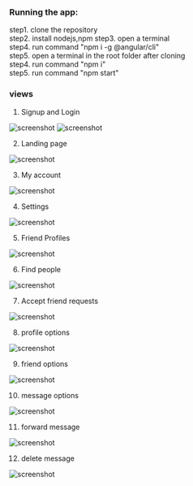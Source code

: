 ### Running the app:
step1. clone the repository  
step2. install nodejs,npm
step3. open a terminal  
step4. run command "npm i -g @angular/cli"  
step5. open a terminal in the root folder after cloning  
step4. run command "npm i"  
step5. run command "npm start"

### views
1. Signup and Login  

![screenshot](https://github.com/Aditya-Dawadikar/MeeChat-client/blob/master/views/signup.png)
![screenshot](https://github.com/Aditya-Dawadikar/MeeChat-client/blob/master/views/login.png)


2. Landing page  

![screenshot](https://github.com/Aditya-Dawadikar/MeeChat-client/blob/master/views/chat%20page.png)


3. My account  

![screenshot](https://github.com/Aditya-Dawadikar/MeeChat-client/blob/master/views/my%20account.png)


4. Settings  

![screenshot](https://github.com/Aditya-Dawadikar/MeeChat-client/blob/master/views/settings.png)


5. Friend Profiles  

![screenshot](https://github.com/Aditya-Dawadikar/MeeChat-client/blob/master/views/friend%20profile.png)


6. Find people  

![screenshot](https://github.com/Aditya-Dawadikar/MeeChat-client/blob/master/views/find%20users.png)


7. Accept friend requests  

![screenshot](https://github.com/Aditya-Dawadikar/MeeChat-client/blob/master/views/Friend%20requests.png)


8. profile options  

![screenshot](https://github.com/Aditya-Dawadikar/MeeChat-client/blob/master/views/profile%20options.png)


9. friend options  

![screenshot](https://github.com/Aditya-Dawadikar/MeeChat-client/blob/master/views/friend%20options.png)


10. message options  

![screenshot](https://github.com/Aditya-Dawadikar/MeeChat-client/blob/master/views/message%20options.png)


11. forward message  

![screenshot](https://github.com/Aditya-Dawadikar/MeeChat-client/blob/master/views/forward%20message%20to%20friends.png)


12. delete message  

![screenshot](https://github.com/Aditya-Dawadikar/MeeChat-client/blob/master/views/delete%20message.png)

